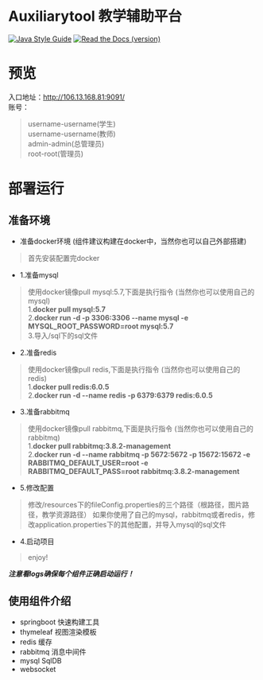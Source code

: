 # Auxiliarytool 教学辅助平台
[![Java Style Guide](https://img.shields.io/badge/code_style-standard-brightgreen.svg)](https://standardjs.com)
[![Read the Docs (version)](https://img.shields.io/readthedocs/pip/stable.svg)](https://github.com/seethefruture/auxiliarytool_1)<br>

# 预览<br>
入口地址：http://106.13.168.81:9091/<br>
账号：<br>
> username-username(学生)<br>
> username-username(教师)<br>
> admin-admin(总管理员)  <br>
> root-root(管理员)  <br>

# 部署运行
## 准备环境

* 准备docker环境 (组件建议构建在docker中，当然你也可以自己外部搭建)<br>
>首先安装配置完docker

* 1.准备mysql <br>
>使用docker镜像pull mysql:5.7,下面是执行指令 (当然你也可以使用自己的mysql)<br>
>1.**docker pull mysql:5.7**<br>
>2.**docker run -d -p 3306:3306 --name mysql  -e MYSQL_ROOT_PASSWORD=root mysql:5.7**<br>
>3.导入/sql下的sql文件<br>
>
* 2.准备redis <br>
>使用docker镜像pull redis,下面是执行指令 (当然你也可以使用自己的redis)<br>
>1.**docker pull redis:6.0.5**<br>
>2.**docker run -d --name redis -p 6379:6379 redis:6.0.5**<br>

* 3.准备rabbitmq <br>
>使用docker镜像pull rabbitmq,下面是执行指令 (当然你也可以使用自己的rabbitmq)<br>
>1.**docker pull rabbitmq:3.8.2-management**<br>
>2.**docker run -d --name rabbitmq -p 5672:5672 -p 15672:15672 -e RABBITMQ_DEFAULT_USER=root -e RABBITMQ_DEFAULT_PASS=root rabbitmq:3.8.2-management**<br>

* 5.修改配置 <br>
>修改/resources下的fileConfig.properties的三个路径（根路径，图片路径，教学资源路径）
>如果你使用了自己的mysql，rabbitmq或者redis，修改application.properties下的其他配置，并导入mysql的sql文件
* 4.启动项目 <br>
>enjoy!

***注意看logs确保每个组件正确启动运行！***

## 使用组件介绍
* springboot 快速构建工具
* thymeleaf 视图渲染模板
* redis 缓存
* rabbitmq 消息中间件
* mysql SqlDB
* websocket 
